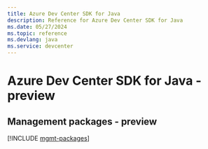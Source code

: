 ```yaml
---
title: Azure Dev Center SDK for Java
description: Reference for Azure Dev Center SDK for Java
ms.date: 05/27/2024
ms.topic: reference
ms.devlang: java
ms.service: devcenter
---
```

# Azure Dev Center SDK for Java - preview

## Management packages - preview
[!INCLUDE [mgmt-packages](dev-center-mgmt-index.md)]